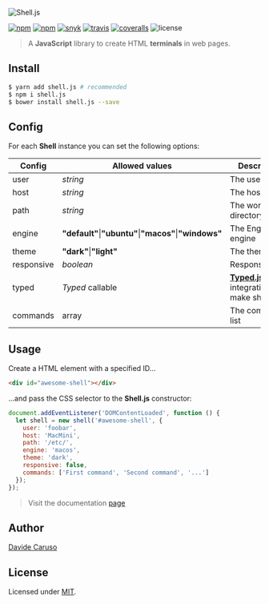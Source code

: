 ![Shell.js](assets/images/logo.margins.png)
<p align="center">

[![npm](https://img.shields.io/npm/v/shell.js.svg)](https://www.npmjs.com/package/shell.js)
[![npm](https://img.shields.io/npm/dm/shell.js.svg)](https://www.npmjs.com/package/shell.js)
[![snyk](https://snyk.io/test/github/davidecaruso/shell.js/badge.svg)](https://snyk.io/test/github/davidecaruso/shell.js)
[![travis](https://travis-ci.org/davidecaruso/shell.js.svg?branch=master)](https://travis-ci.org/davidecaruso/shell.js)
[![coveralls](https://coveralls.io/repos/github/davidecaruso/shell.js/badge.svg?branch=master)](https://coveralls.io/github/davidecaruso/shell.js?branch=master)
![license](https://img.shields.io/github/license/davidecaruso/shell.js.svg)

</p>

> A **JavaScript** library to create HTML **terminals** in web pages.

## Install
```bash
$ yarn add shell.js # recommended
$ npm i shell.js
$ bower install shell.js --save
```

## Config
For each **Shell** instance you can set the following options:

| Config | Allowed values | Description | Defaut value |
| ------- | -------------- | ----------- | ------------ |
| user | *string* | The user | **"user"** |
| host | *string* | The host | **"host"** |
| path | *string* | The working directory | **"~"** &#124; **"C:\Windows\system32\"** |
| engine | **"default"**&#124;**"ubuntu"**&#124;**"macos"**&#124;**"windows"** | The Engine engine | **"default"** |
| theme | **"dark"**&#124;**"light"** | The theme | **"dark"** |
| responsive | *boolean* | Responsiveness  | *true* |
| typed | *Typed* callable | **[Typed.js](https://github.com/mattboldt/typed.js/)** integration to make shell alive | *null* |
| commands | array | The commands list | *[]* |


## Usage
Create a HTML element with a specified ID... 
```html
<div id="awesome-shell"></div>
```
...and pass the CSS selector to the **Shell.js** constructor:

```javascript
document.addEventListener('DOMContentLoaded', function () {
  let shell = new shell('#awesome-shell', {
    user: 'foobar',
    host: 'MacMini',
    path: '/etc/',
    engine: 'macos',
    theme: 'dark',
    responsive: false,
    commands: ['First command', 'Second command', '...']
  });
});
```

> Visit the documentation [page](https://shelljs.io)

## Author
[Davide Caruso](https://about.me/davidecaruso)

## License
Licensed under [MIT](LICENSE).

